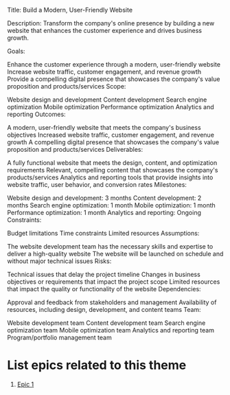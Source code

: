 Title: Build a Modern, User-Friendly Website

Description:
Transform the company's online presence by building a new website that enhances the customer experience and drives business growth.

Goals:

Enhance the customer experience through a modern, user-friendly website
Increase website traffic, customer engagement, and revenue growth
Provide a compelling digital presence that showcases the company's value proposition and products/services
Scope:

Website design and development
Content development
Search engine optimization
Mobile optimization
Performance optimization
Analytics and reporting
Outcomes:

A modern, user-friendly website that meets the company's business objectives
Increased website traffic, customer engagement, and revenue growth
A compelling digital presence that showcases the company's value proposition and products/services
Deliverables:

A fully functional website that meets the design, content, and optimization requirements
Relevant, compelling content that showcases the company's products/services
Analytics and reporting tools that provide insights into website traffic, user behavior, and conversion rates
Milestones:

Website design and development: 3 months
Content development: 2 months
Search engine optimization: 1 month
Mobile optimization: 1 month
Performance optimization: 1 month
Analytics and reporting: Ongoing
Constraints:

Budget limitations
Time constraints
Limited resources
Assumptions:

The website development team has the necessary skills and expertise to deliver a high-quality website
The website will be launched on schedule and without major technical issues
Risks:

Technical issues that delay the project timeline
Changes in business objectives or requirements that impact the project scope
Limited resources that impact the quality or functionality of the website
Dependencies:

Approval and feedback from stakeholders and management
Availability of resources, including design, development, and content teams
Team:

Website development team
Content development team
Search engine optimization team
Mobile optimization team
Analytics and reporting team
Program/portfolio management team

# List epics related to this theme
1. [Epic 1](documentation/templates/theme/initiatives/epics/epic_template.md)
